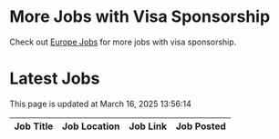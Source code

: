 # More Jobs with Visa Sponsorship

Check out [Europe Jobs](https://github.com/sureshparimi/europejobs#latest-jobs) for more jobs with visa sponsorship.

# Latest Jobs

This page is updated at March 16, 2025 13:56:14

| Job Title | Job Location | Job Link | Job Posted |
| --- | --- | --- | --- |
